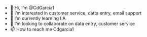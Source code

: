 - 👋 Hi, I’m @CdGarcia1
- 👀 I’m interested in customer service, datta entry, email support
- 🌱 I’m currently learning I.A
- 💞️ I’m looking to collaborate on data entry, customer service
- 📫 How to reach me Cdgarcia1

<!---
CdGarcia1/CdGarcia1 is a ✨ special ✨ repository because its `README.md` (this file) appears on your GitHub profile.
You can click the Preview link to take a look at your changes.
--->

